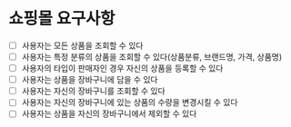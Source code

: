 # 쇼핑몰 요구사항
- [ ] 사용자는 모든 상품을 조회할 수 있다
- [ ] 사용자는 특정 분류의 상품을 조회할 수 있다(상품분류, 브랜드명, 가격, 상품명)    
- [ ] 사용자의 타입이 판매자인 경우 자신의 상품을 등록할 수 있다    
- [ ] 사용자는 상품을 장바구니에 담을 수 있다
- [ ] 사용자는 자신의 장바구니를 조회할 수 있다   
- [ ] 사용자는 자신의 장바구니에 있는 상품의 수량을 변경시킬 수 있다    
- [ ] 사용자는 상품을 자신의 장바구니에서 제외할 수 있다
